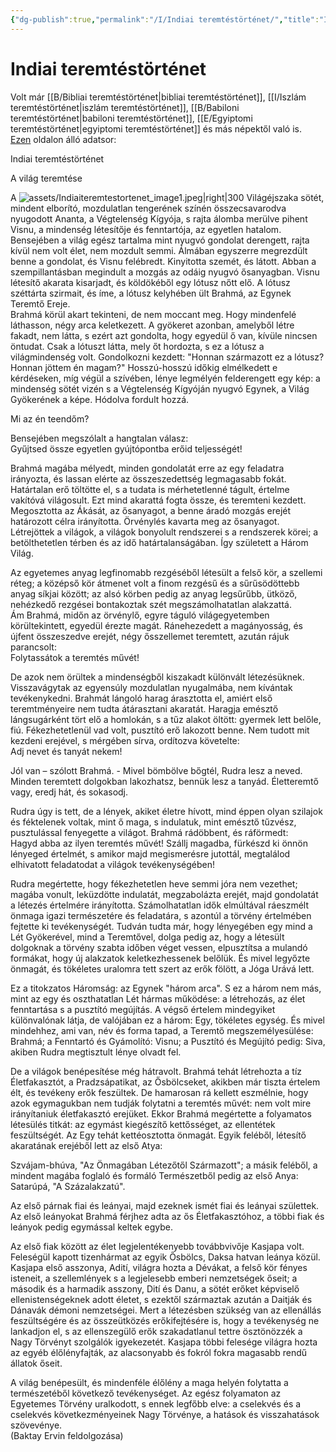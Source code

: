 ```yaml
---
{"dg-publish":true,"permalink":"/I/Indiai teremtéstörténet/","title":"Indiai teremtéstörténet","created":"2024-05-03T12:14","updated":"2025-09-24T13:53"}
---
```



# Indiai teremtéstörténet

Volt már [[B/Bibliai teremtéstörténet\|bibliai teremtéstörténet]], [[I/Iszlám teremtéstörténet\|iszlám teremtéstörténet]], [[B/Babiloni teremtéstörténet\|babiloni teremtéstörténet]], [[E/Egyiptomi teremtéstörténet\|egyiptomi teremtéstörténet]] és más népektől való is.  
[Ezen](web.archive.org/web/20201027100917/https://sites.google.com/site/okoriidovonal/teremtestoertenetek/indiai-teremtestoertenet) oldalon álló adatsor:  

Indiai teremtéstörténet  

A világ teremtése  

A ![assets/Indiaiteremtestortenet_image1.jpeg|right|300](/img/user/I/assets/Indiaiteremtestortenet_image1.jpeg)  Világéjszaka sötét, mindent elborító, mozdulatlan tengerének színén összecsavarodva nyugodott Ananta, a Végtelenség Kígyója, s rajta álomba merülve pihent Visnu, a mindenség létesítője és fenntartója, az egyetlen hatalom. Bensejében a világ egész tartalma mint nyugvó gondolat derengett, rajta kívül nem volt élet, nem mozdult semmi. Álmában egyszerre megrezdült benne a gondolat, és Visnu felébredt. Kinyitotta szemét, és látott. Abban a szempillantásban megindult a mozgás az odáig nyugvó ősanyagban. Visnu létesítő akarata kisarjadt, és köldökéből egy lótusz nőtt elő. A lótusz széttárta szirmait, és íme, a lótusz kelyhében ült Brahmá, az Egynek Teremtő Ereje.  
Brahmá körül akart tekinteni, de nem moccant meg. Hogy mindenfelé láthasson, négy arca keletkezett. A gyökeret azonban, amelyből létre fakadt, nem látta, s ezért azt gondolta, hogy egyedül ő van, kívüle nincsen öntudat. Csak a lótuszt látta, mely őt hordozta, s ez a lótusz a világmindenség volt. Gondolkozni kezdett: "Honnan származott ez a lótusz? Honnan jöttem én magam?" Hosszú-hosszú időkig elmélkedett e kérdéseken, míg végül a szívében, lénye legmélyén felderengett egy kép: a mindenség sötét vizén s a Végtelenség Kígyóján nyugvó Egynek, a Világ Gyökerének a képe. Hódolva fordult hozzá.  

Mi az én teendőm?  

Bensejében megszólalt a hangtalan válasz:  
Gyűjtsed össze egyetlen gyújtópontba erőid teljességét!  

Brahmá magába mélyedt, minden gondolatát erre az egy feladatra irányozta, és lassan elérte az összeszedettség legmagasabb fokát. Határtalan erő töltötte el, s a tudata is mérhetetlenné tágult, értelme vakítóvá világosult. Ezt mind akarattá fogta össze, és teremteni kezdett. Megosztotta az Ákását, az ősanyagot, a benne áradó mozgás erejét határozott célra irányította. Örvénylés kavarta meg az ősanyagot. Létrejöttek a világok, a világok bonyolult rendszerei s a rendszerek körei; a betölthetetlen térben és az idő határtalanságában. Így született a Három Világ.  

Az egyetemes anyag legfinomabb rezgéséből létesült a felső kör, a szellemi réteg; a középső kör átmenet volt a finom rezgésű és a sűrűsödöttebb anyag síkjai között; az alsó körben pedig az anyag legsűrűbb, ütköző, nehézkedő rezgései bontakoztak szét megszámolhatatlan alakzattá.  
Ám Brahmá, midőn az örvénylő, egyre táguló világegyetemben körültekintett, egyedül érezte magát. Ránehezedett a magányosság, és újfent összeszedve erejét, négy ősszellemet teremtett, azután rájuk parancsolt:  
Folytassátok a teremtés művét!  

De azok nem örültek a mindenségből kiszakadt különvált létezésüknek. Visszavágytak az egyensúly mozdulatlan nyugalmába, nem kívántak tevékenykedni. Brahmát lángoló harag árasztotta el, amiért első teremtményeire nem tudta átárasztani akaratát. Haragja emésztő lángsugárként tört elő a homlokán, s a tűz alakot öltött: gyermek lett belőle, fiú. Fékezhetetlenül vad volt, pusztító erő lakozott benne. Nem tudott mit kezdeni erejével, s mérgében sírva, ordítozva követelte:  
Adj nevet és tanyát nekem!  

Jól van – szólott Brahmá. - Mivel bömbölve bőgtél, Rudra lesz a neved. Minden teremtett dolgokban lakozhatsz, bennük lesz a tanyád. Életteremtő vagy, eredj hát, és sokasodj.  

Rudra úgy is tett, de a lények, akiket életre hívott, mind éppen olyan szilajok és féktelenek voltak, mint ő maga, s indulatuk, mint emésztő tűzvész, pusztulással fenyegette a világot. Brahmá rádöbbent, és ráförmedt:  
Hagyd abba az ilyen teremtés művét! Szállj magadba, fürkészd ki önnön lényeged értelmét, s amikor majd megismerésre jutottál, megtalálod elhivatott feladatodat a világok tevékenységében!  

Rudra megértette, hogy fékezhetetlen heve semmi jóra nem vezethet; magába vonult, leküzdötte indulatát, megzabolázta erejét, majd gondolatát a létezés értelmére irányította. Számolhatatlan idők elmúltával ráeszmélt önmaga igazi természetére és feladatára, s azontúl a törvény értelmében fejtette ki tevékenységét. Tudván tudta már, hogy lényegében egy mind a Lét Gyökerével, mind a Teremtővel, dolga pedig az, hogy a létesült dolgoknak a törvény szabta időben véget vessen, elpusztítsa a mulandó formákat, hogy új alakzatok keletkezhessenek belőlük. És mivel legyőzte önmagát, és tökéletes uralomra tett szert az erők fölött, a Jóga Urává lett.  

Ez a titokzatos Háromság: az Egynek "három arca". S ez a három nem más, mint az egy és oszthatatlan Lét hármas működése: a létrehozás, az élet fenntartása s a pusztító megújítás. A végső értelem mindegyiket különvalónak látja, de valójában ez a három: Egy, tökéletes egység. És mivel mindehhez, ami van, név és forma tapad, a Teremtő megszemélyesülése: Brahmá; a Fenntartó és Gyámolító: Visnu; a Pusztító és Megújító pedig: Siva, akiben Rudra megtisztult lénye olvadt fel.  

De a világok benépesítése még hátravolt. Brahmá tehát létrehozta a tíz Életfakasztót, a Pradzsápatikat, az Ősbölcseket, akikben már tiszta értelem élt, és tevékeny erők feszültek. De hamarosan rá kellett eszmélnie, hogy azok egymagukban nem tudják folytatni a teremtés művét: nem volt mire irányítaniuk életfakasztó erejüket. Ekkor Brahmá megértette a folyamatos létesülés titkát: az egymást kiegészítő kettősséget, az ellentétek feszültségét. Az Egy tehát kettéosztotta önmagát. Egyik feléből, létesítő akaratának erejéből lett az első Atya:  

Szvájam-bhúva, "Az Önmagában Létezőtől Származott"; a másik feléből, a mindent magába foglaló és formáló Természetből pedig az első Anya: Satarúpá, "A Százalakzatú".  

Az első párnak fiai és leányai, majd ezeknek ismét fiai és leányai születtek. Az első leányokat Brahmá férjhez adta az ős Életfakasztóhoz, a többi fiak és leányok pedig egymással keltek egybe.  

Az első fiak között az élet legjelentékenyebb továbbvivője Kasjapa volt. Feleségül kapott tizenhármat az egyik Ősbölcs, Daksa hatvan leánya közül. Kasjapa első asszonya, Adití, világra hozta a Dévákat, a felső kör fényes isteneit, a szellemlények s a legjelesebb emberi nemzetségek őseit; a második és a harmadik asszony, Dití és Danu, a sötét erőket képviselő ellenistenségeknek adott életet, s ezektől származtak azután a Daitják és Dánavák démoni nemzetségei. Mert a létezésben szükség van az ellenállás feszültségére és az összeütközés erőkifejtésére is, hogy a tevékenység ne lankadjon el, s az ellenszegülő erők szakadatlanul tettre ösztönözzék a Nagy Törvényt szolgálók igyekezetét. Kasjapa többi felesége világra hozta az egyéb élőlényfajták, az alacsonyabb és fokról fokra magasabb rendű állatok őseit.  

A világ benépesült, és mindenféle élőlény a maga helyén folytatta a természetéből következő tevékenységet. Az egész folyamaton az Egyetemes Törvény uralkodott, s ennek legfőbb elve: a cselekvés és a cselekvés következményeinek Nagy Törvénye, a hatások és visszahatások szövevénye.  
(Baktay Ervin feldolgozása)  
